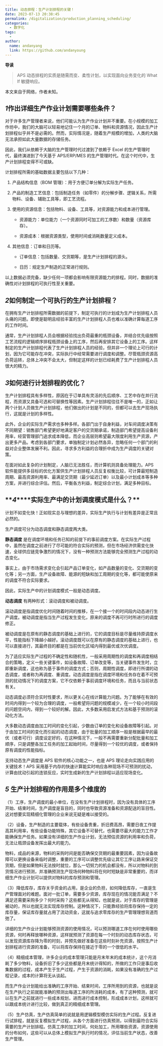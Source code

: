 ```yaml
---
title: 动态排程：生产计划排程的关键！
date: 2023-07-13 20:38:45
permalink: /digitalization/production_planning_scheduling/
categories:
  - 数字化
tags:
  -
author:
  name: andanyang
  link: https://github.com/andanyoung
---
```


**导读**

> APS 动态排程的实质是随需而变、柔性计划，以实现面向业务变化的 What If 敏捷响应。

本文来自于网络，作者未知。

## _**1**_**作出详细生产作业计划需要哪些条件？**

对于许多生产管理者来说，他们可能认为生产作业计划并不重要。在小规模的加工作坊中，我们的大脑可以轻易地记住一个月的订单、物料和资源情况，因此生产计划排程似乎并不是必需的。然而，实际情况是，随着生产规模的增加，人类的大脑无法承担如此大量数据的存储任务。

因此，我们从依赖于大脑的生产管理时代过渡到了依赖于 Excel 的生产管理时代，最终演进到了今天基于 APS/ERP/MES 的生产管理时代。在这个时代中，生产计划排程变得不可或缺。

计划排程所需的基础数据主要包括以下几种：

1. 产品结构信息（BOM 管理）：用于方便订单分解为实际生产任务。

2. 产品的制造工艺信息：包括制造任务（如零件）的分解步骤、逻辑关系，所需物料、设备、辅助工具等，即工艺流程。

3. 使用的资源信息：包括物料、设备、工具等，对资源能力和成本进行管理。

   - 资源能力：单位能力（一个资源同时可加工的工序数）和数量（资源库存）。

   - 资源成本：根据资源类型，使用时间或消耗数量定义成本。

4. 其他信息：订单和日历等。

   - 订单信息：包括数量、交货期等，是生产计划排程的源头。

   - 日历：规定生产制造的正常进行规则。

以上数据必须完备，缺少任何一项都会影响有限资源能力的排程。同时，数据的准确性对计划排程的可执行性至关重要。

## _**2**_**如何制定一个可执行的生产计划排程？**

在拥有生产计划排程所需数据的前提下，制定可执行的计划成为生产计划排程人员头痛的问题。即使是聪明且经验丰富的生产计划排程人员也难以准确计算每道工序的工作时间。

通常，生产计划排程人员会根据经验找出负荷最重的瓶颈设备，并结合优先级按照工艺流程的逻辑顺序排程瓶颈设备上的工序，然后再安排其它设备上的工序。这样制定的生产计划排程代表了生产计划排程人员的经验，但并非一个理论上可行的计划，因为它可能存在冲突，实际执行中经常需要进行调度和调整。尽管瓶颈资源高负荷运转，总体上冲突不会太大，但制定这样的计划已经耗费了生产计划排程人员很大的精力。

## _**3**_**如何进行计划排程的优化？**

生产计划排程具有多样性，原因在于订单具有灵活的先后顺序、工艺中存在并行流程，而资源又具备可选和可替换性等因素。生产计划排程往往不是唯一的，正如让两个计划人员做生产计划排程，他们做出的计划是不同的，但都可以去生产现场执行，这就是计划的多样性。

此外，企业的实际生产需求也多种多样。各部门出于自身利益，对车间调度决策有不同期望：销售部门希望更好地满足客户的交货期承诺，制造部门希望提高设备利用率，经营管理部门追求成本降低，而企业高层则希望最大限度利用生产资源，产出更多产品。考虑到各部门要求，单独制定计划必然各异，忽略任何一个部门的利益对企业整体发展不利。因此，寻求多方利益的合理折中成为生产调度的关键对策。

在面对如此复杂的计划制定，人脑已无法胜任，而计算机则具备处理能力。APS 软件能提供多目标的优化方案供生产计划排程人员反复权衡比较，可计算最短制造周期、最高资源利用率、最满足交货期（最少延迟订单）以及最小计划成本等多种方案，并进行综合评估。然后，平衡各方利益，制定综合计划，满足多种目标。

## **_4_\*\***实际生产中的计划调度模式是什么？\*\*

计划不如变化快！正如现实总与理想的差异，实际生产执行与计划有差异是正常且必然的。

生产调度可分为动态调度和静态调度两大类。

**静态调度** 是在调度环境和任务已知的前提下的事前调度方案。在实际生产过程中，虽然在调度之前进行了尽可能的符合实际的预测，但在市场经济供需变化快速，全球供应链竞争激烈的情况下，没有一种预测方法能够完全预测生产过程的动态变化。

事实上，由于市场需求变化会引起产品订单变化，如产品数量的变化、交货期的变化等；另一方面，生产设备故障、能源的短缺和加工周期的变化等，都可能使原来的调度不符合实际要求。

因此，实际生产中的计划调度模式一般是动态调度。

**动态调度** 有两种形式：滚动调度和被动调度。

滚动调度是指调度优化时间随着时间的推移，在一个接一个的时间段内动态进行生产调度。被动调度是指当生产过程发生变化，原来的调度不再可行时所进行的调度修正。

被动调度是在原有的静态调度的基础上进行的，它的调度目标是尽量维持原调度水平，性能指标下降越小越好。滚动调度既可以在原有的静态调度的基础上进行，也可以直接进行，其最终目的都是在当前优化区域内得到最优或次优调度。

为了适应实际生产过程的不确定性和随机性，一般采用周期性的调度和再调度相结合的策略，定义一些关键事件，如设备故障、订单改变等，当关键事件发生时，立即重新调度，这也称为基于事件的调度方式；否则，周期性调度，即进行所谓的动态调度，或者称为再调度、重调度。动态调度是指在调度环境和任务存在着不可预测的扰动情况下的调度方案，它不仅依赖于事前调度环境和任务，而且与当前状态有关。

动态调度必须符合实时性要求，所以更关心在线计算能力问题。为了能够在有效的时间内得到一个较为合理的调度，一般希望将问题的规模减少，在一个较小时间段的问题空间内，得到一个较好的解。因此，大多数采用启发式方法和基于预测的滚动化方法。

大多数动态调度由加工时间的变化引起，少数由订单的变化和设备故障等引起。对于由加工时间的变化而引起的动态调度，由于批量的加工顺序一般是根据最早的最优（或者可行）调度设定好的，在这种情况下，一般不再需要重新分配批量和加工顺序，只是调整各加工任务的加工起始时间，尽量得到一个较优的调度，或者保持原有调度的性能指标。

支持动态生产调度是 APS 软件的核心功能之一，也是 APS 理论走向实践应用的关键技术！APS 采用基于内存的快速计算能实时响应各种现场不可预测的扰动，计算由扰动引起的连锁反应，实时生成新的生产计划排程以适应现场变化。

## **_5_** **生产计划排程的作用是多个维度的**

（1）工序，生产调度的最小单位，在没有生产计划排程时，因为没有具体的工序开始、结束时间，生产调度是盲目的，同时也导致资源准备和资源配送的盲目性。这对想要实现精细化管理的企业来说无疑是难以接受的。

（2）设备，生产制造的主要载体，有些设备贵重，折旧费高昂，需要日夜工作提高其利用率，有些设备功能特殊，其它设备不可替代，也需要尽最大的能力工作才能确保生产任务。如果没有详细的生产作业计划，无法预估资源的利用率和负荷，无法让瓶颈设备发挥出最大的能力。

物料，成品的来源，物料的采购时间是能否确保交货期的最重要因素，因为设备故障可以更换设备来临时调整，重要的工序可以调整优先级让其它工序让路来保证交货期，但是如果物料无法按时就位，那么一切努力的机会都没有，所以对物料的到货情况进行预测，并准确预测生产现场何种物料将在何时短缺是非常重要的，而详细生产作业计划可以提供对物料的库存预测和管理。

（3）降低库存，库存关乎资金的占用，是企业的负担，如何降低库存，一直是生产管理面对的难题。面对一批订单，需要多少资源，库存现在的情况能否满足？不满足还需要采购多少？何时采购？这些都无从得知，也就是说，对于库存的管理是被动的，所以也就无法实现库存控制。这种情况下，只能靠经验将库存保持一定的库存量，保证库存量就占用了流动资金，这就与追求零库存的生产管理理想背道而弛了。

详细的生产作业计划能够预测资源的使用情况，可以预测哪道工序在何时使用哪些资源，何时再释放哪种资源，这样就预测了资源在每一个时刻的动态库存状态，可以发现资源库存降为零的时刻，并预先做好准备在这些时刻补充资源，按照生产计划排程进行资源的准备，可以将库存保持在接近于零的一个很低的水平。

（4）精细成本管理，许多企业的成本管理只能是月末年末的成本统计，这个月消耗了多少物料，设备折旧了多少这些都是月末统计得知的，所做的工作只是事后收集数据的过程，成本产生于生产过程，产生于资源的消耗，如果没有准确的生产过程记录，成本的计算将无从谈起。

而生产作业计划能给出准确的工序开始、结束时间，工序所用到的资源，也就是说在生产执行之前就能准确的预测出每道工序的所消耗的成本，有了这种预测，就可以在生产之前就进行一些成本规划，进而进行成本控制，形成成本计划，这样就可以跟成本统计进行比较，做到真正的精细成本管理。

（5）生产仿真，生产仿真简单的说就是用逻辑模型模仿实际的生产过程。反复进行试排程，就是反复模拟生产过程，从各个方面进行仿真预测，以得到最符合实际需要的生产计划排程。仿真工序的加工时间，何处加工，所用哪些资源，资源使用的分布如何，这些可以从总体上模拟生产执行时的情况，评估当前生产状态，改善生产管理。
